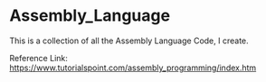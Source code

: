 # Assembly_Language
This is a collection of all the Assembly Language Code, I create.

Reference Link: https://www.tutorialspoint.com/assembly_programming/index.htm
